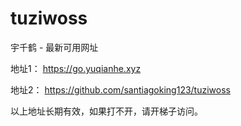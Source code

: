 # tuziwoss
宇千鹤 - 最新可用网址

地址1： https://go.yuqianhe.xyz

地址2： https://github.com/santiagoking123/tuziwoss

以上地址长期有效，如果打不开，请开梯子访问。

